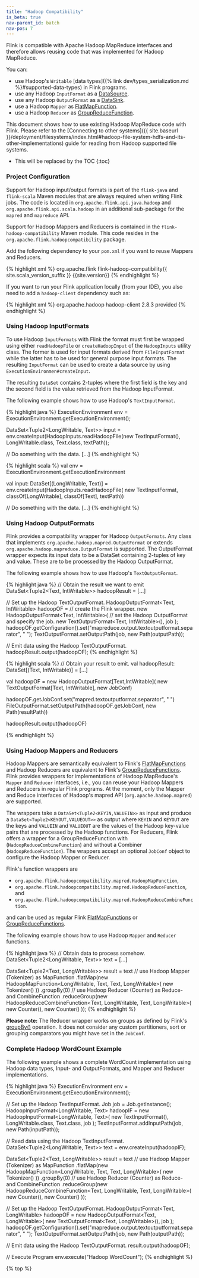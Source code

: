 ```yaml
---
title: "Hadoop Compatibility"
is_beta: true
nav-parent_id: batch
nav-pos: 7
---
```

<!--
Licensed to the Apache Software Foundation (ASF) under one
or more contributor license agreements.  See the NOTICE file
distributed with this work for additional information
regarding copyright ownership.  The ASF licenses this file
to you under the Apache License, Version 2.0 (the
"License"); you may not use this file except in compliance
with the License.  You may obtain a copy of the License at

  http://www.apache.org/licenses/LICENSE-2.0

Unless required by applicable law or agreed to in writing,
software distributed under the License is distributed on an
"AS IS" BASIS, WITHOUT WARRANTIES OR CONDITIONS OF ANY
KIND, either express or implied.  See the License for the
specific language governing permissions and limitations
under the License.
-->

Flink is compatible with Apache Hadoop MapReduce interfaces and therefore allows
reusing code that was implemented for Hadoop MapReduce.

You can:

- use Hadoop's `Writable` [data types]({% link dev/types_serialization.md %}#supported-data-types) in Flink programs.
- use any Hadoop `InputFormat` as a [DataSource](index.html#data-sources).
- use any Hadoop `OutputFormat` as a [DataSink](index.html#data-sinks).
- use a Hadoop `Mapper` as [FlatMapFunction](dataset_transformations.html#flatmap).
- use a Hadoop `Reducer` as [GroupReduceFunction](dataset_transformations.html#groupreduce-on-grouped-dataset).

This document shows how to use existing Hadoop MapReduce code with Flink. Please refer to the
[Connecting to other systems]({{ site.baseurl }}/deployment/filesystems/index.html#hadoop-file-system-hdfs-and-its-other-implementations) guide for reading from Hadoop supported file systems.

* This will be replaced by the TOC
{:toc}

### Project Configuration

Support for Hadoop input/output formats is part of the `flink-java` and
`flink-scala` Maven modules that are always required when writing Flink jobs.
The code is located in `org.apache.flink.api.java.hadoop` and
`org.apache.flink.api.scala.hadoop` in an additional sub-package for the
`mapred` and `mapreduce` API.

Support for Hadoop Mappers and Reducers is contained in the `flink-hadoop-compatibility`
Maven module.
This code resides in the `org.apache.flink.hadoopcompatibility`
package.

Add the following dependency to your `pom.xml` if you want to reuse Mappers
and Reducers.

{% highlight xml %}
<dependency>
	<groupId>org.apache.flink</groupId>
	<artifactId>flink-hadoop-compatibility{{ site.scala_version_suffix }}</artifactId>
	<version>{{site.version}}</version>
</dependency>
{% endhighlight %}

If you want to run your Flink application locally (from your IDE), you also need to add 
a `hadoop-client` dependency such as:

{% highlight xml %}
<dependency>
    <groupId>org.apache.hadoop</groupId>
    <artifactId>hadoop-client</artifactId>
    <version>2.8.3</version>
    <scope>provided</scope>
</dependency>
{% endhighlight %}

### Using Hadoop InputFormats

To use Hadoop `InputFormats` with Flink the format must first be wrapped
using either `readHadoopFile` or `createHadoopInput` of the
`HadoopInputs` utility class.
The former is used for input formats derived
from `FileInputFormat` while the latter has to be used for general purpose
input formats.
The resulting `InputFormat` can be used to create a data source by using
`ExecutionEnvironmen#createInput`.

The resulting `DataSet` contains 2-tuples where the first field
is the key and the second field is the value retrieved from the Hadoop
InputFormat.

The following example shows how to use Hadoop's `TextInputFormat`.

<div class="codetabs" markdown="1">
<div data-lang="java" markdown="1">

{% highlight java %}
ExecutionEnvironment env = ExecutionEnvironment.getExecutionEnvironment();

DataSet<Tuple2<LongWritable, Text>> input =
    env.createInput(HadoopInputs.readHadoopFile(new TextInputFormat(),
                        LongWritable.class, Text.class, textPath));

// Do something with the data.
[...]
{% endhighlight %}

</div>
<div data-lang="scala" markdown="1">

{% highlight scala %}
val env = ExecutionEnvironment.getExecutionEnvironment

val input: DataSet[(LongWritable, Text)] =
  env.createInput(HadoopInputs.readHadoopFile(
                    new TextInputFormat, classOf[LongWritable], classOf[Text], textPath))

// Do something with the data.
[...]
{% endhighlight %}

</div>

</div>

### Using Hadoop OutputFormats

Flink provides a compatibility wrapper for Hadoop `OutputFormats`. Any class
that implements `org.apache.hadoop.mapred.OutputFormat` or extends
`org.apache.hadoop.mapreduce.OutputFormat` is supported.
The OutputFormat wrapper expects its input data to be a DataSet containing
2-tuples of key and value. These are to be processed by the Hadoop OutputFormat.

The following example shows how to use Hadoop's `TextOutputFormat`.

<div class="codetabs" markdown="1">
<div data-lang="java" markdown="1">

{% highlight java %}
// Obtain the result we want to emit
DataSet<Tuple2<Text, IntWritable>> hadoopResult = [...]

// Set up the Hadoop TextOutputFormat.
HadoopOutputFormat<Text, IntWritable> hadoopOF =
  // create the Flink wrapper.
  new HadoopOutputFormat<Text, IntWritable>(
    // set the Hadoop OutputFormat and specify the job.
    new TextOutputFormat<Text, IntWritable>(), job
  );
hadoopOF.getConfiguration().set("mapreduce.output.textoutputformat.separator", " ");
TextOutputFormat.setOutputPath(job, new Path(outputPath));

// Emit data using the Hadoop TextOutputFormat.
hadoopResult.output(hadoopOF);
{% endhighlight %}

</div>
<div data-lang="scala" markdown="1">

{% highlight scala %}
// Obtain your result to emit.
val hadoopResult: DataSet[(Text, IntWritable)] = [...]

val hadoopOF = new HadoopOutputFormat[Text,IntWritable](
  new TextOutputFormat[Text, IntWritable],
  new JobConf)

hadoopOF.getJobConf.set("mapred.textoutputformat.separator", " ")
FileOutputFormat.setOutputPath(hadoopOF.getJobConf, new Path(resultPath))

hadoopResult.output(hadoopOF)


{% endhighlight %}

</div>

</div>

### Using Hadoop Mappers and Reducers

Hadoop Mappers are semantically equivalent to Flink's [FlatMapFunctions](dataset_transformations.html#flatmap) and Hadoop Reducers are equivalent to Flink's [GroupReduceFunctions](dataset_transformations.html#groupreduce-on-grouped-dataset). Flink provides wrappers for implementations of Hadoop MapReduce's `Mapper` and `Reducer` interfaces, i.e., you can reuse your Hadoop Mappers and Reducers in regular Flink programs. At the moment, only the Mapper and Reduce interfaces of Hadoop's mapred API (`org.apache.hadoop.mapred`) are supported.

The wrappers take a `DataSet<Tuple2<KEYIN,VALUEIN>>` as input and produce a `DataSet<Tuple2<KEYOUT,VALUEOUT>>` as output where `KEYIN` and `KEYOUT` are the keys and `VALUEIN` and `VALUEOUT` are the values of the Hadoop key-value pairs that are processed by the Hadoop functions. For Reducers, Flink offers a wrapper for a GroupReduceFunction with (`HadoopReduceCombineFunction`) and without a Combiner (`HadoopReduceFunction`). The wrappers accept an optional `JobConf` object to configure the Hadoop Mapper or Reducer.

Flink's function wrappers are

- `org.apache.flink.hadoopcompatibility.mapred.HadoopMapFunction`,
- `org.apache.flink.hadoopcompatibility.mapred.HadoopReduceFunction`, and
- `org.apache.flink.hadoopcompatibility.mapred.HadoopReduceCombineFunction`.

and can be used as regular Flink [FlatMapFunctions](dataset_transformations.html#flatmap) or [GroupReduceFunctions](dataset_transformations.html#groupreduce-on-grouped-dataset).

The following example shows how to use Hadoop `Mapper` and `Reducer` functions.

{% highlight java %}
// Obtain data to process somehow.
DataSet<Tuple2<LongWritable, Text>> text = [...]

DataSet<Tuple2<Text, LongWritable>> result = text
  // use Hadoop Mapper (Tokenizer) as MapFunction
  .flatMap(new HadoopMapFunction<LongWritable, Text, Text, LongWritable>(
    new Tokenizer()
  ))
  .groupBy(0)
  // use Hadoop Reducer (Counter) as Reduce- and CombineFunction
  .reduceGroup(new HadoopReduceCombineFunction<Text, LongWritable, Text, LongWritable>(
    new Counter(), new Counter()
  ));
{% endhighlight %}

**Please note:** The Reducer wrapper works on groups as defined by Flink's [groupBy()](dataset_transformations.html#transformations-on-grouped-dataset) operation. It does not consider any custom partitioners, sort or grouping comparators you might have set in the `JobConf`.

### Complete Hadoop WordCount Example

The following example shows a complete WordCount implementation using Hadoop data types, Input- and OutputFormats, and Mapper and Reducer implementations.

{% highlight java %}
ExecutionEnvironment env = ExecutionEnvironment.getExecutionEnvironment();

// Set up the Hadoop TextInputFormat.
Job job = Job.getInstance();
HadoopInputFormat<LongWritable, Text> hadoopIF =
  new HadoopInputFormat<LongWritable, Text>(
    new TextInputFormat(), LongWritable.class, Text.class, job
  );
TextInputFormat.addInputPath(job, new Path(inputPath));

// Read data using the Hadoop TextInputFormat.
DataSet<Tuple2<LongWritable, Text>> text = env.createInput(hadoopIF);

DataSet<Tuple2<Text, LongWritable>> result = text
  // use Hadoop Mapper (Tokenizer) as MapFunction
  .flatMap(new HadoopMapFunction<LongWritable, Text, Text, LongWritable>(
    new Tokenizer()
  ))
  .groupBy(0)
  // use Hadoop Reducer (Counter) as Reduce- and CombineFunction
  .reduceGroup(new HadoopReduceCombineFunction<Text, LongWritable, Text, LongWritable>(
    new Counter(), new Counter()
  ));

// Set up the Hadoop TextOutputFormat.
HadoopOutputFormat<Text, LongWritable> hadoopOF =
  new HadoopOutputFormat<Text, LongWritable>(
    new TextOutputFormat<Text, LongWritable>(), job
  );
hadoopOF.getConfiguration().set("mapreduce.output.textoutputformat.separator", " ");
TextOutputFormat.setOutputPath(job, new Path(outputPath));

// Emit data using the Hadoop TextOutputFormat.
result.output(hadoopOF);

// Execute Program
env.execute("Hadoop WordCount");
{% endhighlight %}

{% top %}
